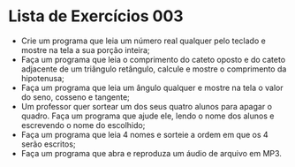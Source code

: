 # Lista de Exercícios 003
- Crie um programa que leia um número real qualquer pelo teclado e mostre na tela a sua porção inteira;
- Faça um programa que leia o comprimento do cateto oposto e do cateto adjacente de um triângulo retângulo, calcule e mostre o comprimento da hipotenusa;
- Faça um programa que leia um ângulo qualquer e mostre na tela o valor do seno, cosseno e tangente;
- Um professor quer sortear um dos seus quatro alunos para apagar o quadro. Faça um programa que ajude ele, lendo o nome dos alunos e escrevendo o nome do escolhido;
- Faça um programa que leia 4 nomes e sorteie a ordem em que os 4 serão escritos;
- Faça um programa que abra e reproduza um áudio de arquivo em MP3.